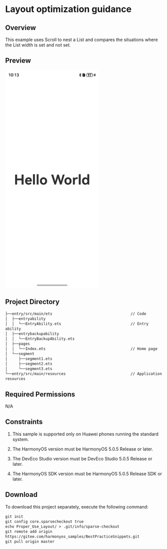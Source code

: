 # **Layout optimization guidance**
## Overview
This example uses Scroll to nest a List and compares the situations where the List width is set and not set.

## Preview

<img alt="img.png" src="./screenshots/Screenshot.jpeg" width="300"/>

## Project Directory
``` 
├──entry/src/main/ets                                   // Code
│  ├──entryability
│  │  └──EntryAbility.ets                               // Entry ability
│  ├──entrybackupability
│  │  └──EntryBackupAbility.ets
│  ├──pages                              
│  │  └──Index.ets                                      // Home page
│  └──segment
│     ├──segment1.ets                       
│     ├──segment2.ets                       
│     └──segment3.ets                              
└──entry/src/main/resources                             // Application resources
```
## Required Permissions
N/A

## Constraints
1. This sample is supported only on Huawei phones running the standard system.

2. The HarmonyOS version must be HarmonyOS 5.0.5 Release or later.

3. The DevEco Studio version must be DevEco Studio 5.0.5 Release or later.

4. The HarmonyOS SDK version must be HarmonyOS 5.0.5 Release SDK or later.

## Download

To download this project separately, execute the following command:
```
git init
git config core.sparsecheckout true
echo Proper_Use_Layout/ > .git/info/sparse-checkout
git remote add origin https://gitee.com/harmonyos_samples/BestPracticeSnippets.git
git pull origin master
```
